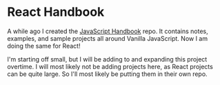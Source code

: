 # React Handbook

A while ago I created the [JavaScript Handbook](https://github.com/andrews1022/javascript-handbook) repo. It contains notes, examples, and sample projects all around Vanilla JavaScript. Now I am doing the same for React!

I'm starting off small, but I will be adding to and expanding this project overtime. I will most likely not be adding projects here, as React projects can be quite large. So I'll most likely be putting them in their own repo.
